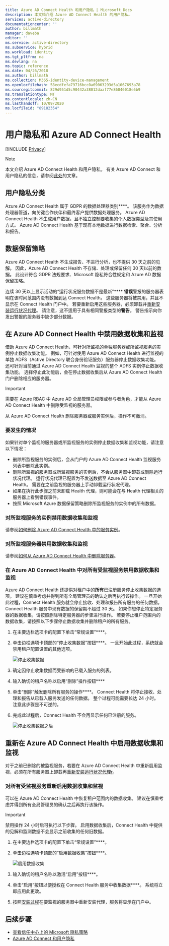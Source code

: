 ```yaml
---
title: Azure AD Connect Health 和用户隐私 | Microsoft Docs
description: 本文档介绍 Azure AD Connect Health 的用户隐私。
services: active-directory
documentationcenter: ''
author: billmath
manager: daveba
editor: ''
ms.service: active-directory
ms.subservice: hybrid
ms.workload: identity
ms.tgt_pltfrm: na
ms.devlang: na
ms.topic: reference
ms.date: 04/26/2018
ms.author: billmath
ms.collection: M365-identity-device-management
ms.openlocfilehash: 58ecdfefa79716bcc0a69063293d5a1067693a78
ms.sourcegitcommit: 829d951d5c90442a38012daaf77e86046018e5b9
ms.translationtype: MT
ms.contentlocale: zh-CN
ms.lasthandoff: 10/09/2020
ms.locfileid: "89182354"
---
```

# <a name="user-privacy-and-azure-ad-connect-health"></a>用户隐私和 Azure AD Connect Health 

[!INCLUDE [Privacy](../../../includes/gdpr-intro-sentence.md)]

>[!NOTE] 
>本文介绍 Azure AD Connect Health 和用户隐私。  有关 Azure AD Connect 和用户隐私的信息，请参阅[此处](reference-connect-user-privacy.md)的文章。

## <a name="user-privacy-classification"></a>用户隐私分类
Azure AD Connect Health 属于 GDPR 的数据处理器类别****。 该服务作为数据处理器管道，向关键合作伙伴和最终客户提供数据处理服务。 Azure AD Connect Health 不生成用户数据，且不独立控制要收集的个人数据类型及其使用方式。 Azure AD Connect Health 基于现有本地数据进行数据检索、聚合、分析和报告。 

## <a name="data-retention-policy"></a>数据保留策略
Azure AD Connect Health 不生成报告、不进行分析，也不提供 30 天之前的见解。 因此，Azure AD Connect Health 不存储、处理或保留任何 30 天以前的数据。 此设计符合 GDPR 法规要求、Microsoft 隐私符合性规定和 Azure AD 数据保留策略。 

连续 30 天以上显示活动的“运行状况服务数据不是最新”**** **错误**警报的服务器表明在该时间范围内没有数据到达 Connect Health。 这些服务器将被禁用，并且不显示在 Connect Health 门户中。 若要重新启用这些服务器，必须卸载并[重新安装运行状况代理](how-to-connect-health-agent-install.md)。 请注意，这不适用于具有相同警报类型的**警告**。 警告指示向你发出警报的服务器中缺少部分数据。 
 
## <a name="disable-data-collection-and-monitoring-in-azure-ad-connect-health"></a>在 Azure AD Connect Health 中禁用数据收集和监视
借助 Azure AD Connect Health，可针对所监视的单独服务器或所监视服务的实例停止数据收集功能。 例如，可针对使用 Azure AD Connect Health 进行监视的单独 ADFS（Active Directory 联合身份验证服务）服务器停止数据收集功能。 还可针对当前通过 Azure AD Connect Health 监视的整个 ADFS 实例停止数据收集功能。 选择停止此功能后，会在停止数据收集后从 Azure AD Connect Health 门户删除相应的服务器。 

>[!IMPORTANT]
> 需要在 Azure RBAC 中 Azure AD 全局管理员权限或参与者角色，才能从 Azure AD Connect Health 中删除受监视的服务器。
>
> 从 Azure AD Connect Health 删除服务器或服务实例后，操作不可撤消。 

### <a name="what-to-expect"></a>要发生的情况
如果针对单个监视的服务器或所监视服务的实例停止数据收集和监视功能，请注意以下情况：

- 删除所监视服务的实例后，会从门户的 Azure AD Connect Health 监视服务列表中删除此实例。 
- 删除所监视的服务器或所监视服务的实例后，不会从服务器中卸载或删除运行状况代理。 运行状况代理已配置为不发送数据至 Azure AD Connect Health。 需要在之前监视的服务器上手动卸载运行状况代理。
- 如果在执行此步骤之前未卸载 Health 代理，则可能会在与 Health 代理相关的服务器上看到错误事件。
- 按照 Microsoft Azure 数据保留策略删除所监视服务的实例中的所有数据。

### <a name="disable-data-collection-and-monitoring-for-an-instance-of-a-monitored-service"></a>对所监视服务的实例禁用数据收集和监视
请参阅[如何删除 Azure AD Connect Health 中的服务实例](how-to-connect-health-operations.md#delete-a-service-instance-from-azure-ad-connect-health-service)。

### <a name="disable-data-collection-and-monitoring-for-a-monitored-server"></a>对所监视服务器禁用数据收集和监视
请参阅[如何从 Azure AD Connect Health 中删除服务器](how-to-connect-health-operations.md#delete-a-server-from-the-azure-ad-connect-health-service)。

### <a name="disable-data-collection-and-monitoring-for-all-monitored-services-in-azure-ad-connect-health"></a>在 Azure AD Connect Health 中对所有受监视服务禁用数据收集和监视
Azure AD Connect Health 还提供对租户中的**所有**已注册服务停止收集数据的选项。 建议在慎重考虑并得到所有全局管理员的确认之后再执行该操作。 一旦开始此过程，Connect Health 服务就会停止接收、处理和报告所有服务的任何数据。 Connect Health 服务中现有数据的保留期不超过 30 天。
如果你想停止特定服务器的数据收集，请按照删除特定服务器的步骤进行操作。 若要停止租户范围内的数据收集，请按照以下步骤停止数据收集并删除租户的所有服务。

1. 在主要边栏选项卡的配置下单击“常规设置”****。 
2. 单击边栏选项卡顶部的“停止收集数据”按钮****。 一旦开始此过程，系统就会禁用租户配置设置的其他选项。  
 
   ![停止收集数据](./media/reference-connect-health-user-privacy/gdpr4.png)
  
3. 确定因停止收集数据而受影响的已载入服务的列表。 
4. 输入确切的租户名称以启用“删除”操作按钮****
5. 单击“删除”触发删除所有服务的操作****。 Connect Health 将停止接收、处理和报告从已载入服务发送的任何数据。 整个过程可能需要长达 24 小时。 注意此步骤是不可逆的。 
6. 完成此过程后，Connect Health 不会再显示任何已注册的服务。 

   ![停止收集数据之后](./media/reference-connect-health-user-privacy/gdpr5.png)

## <a name="re-enable-data-collection-and-monitoring-in-azure-ad-connect-health"></a>重新在 Azure AD Connect Health 中启用数据收集和监视
对于之前已删除的被监视服务，若要在 Azure AD Connect Health 中重新启用监视，必须在所有服务器上卸载再[重新安装运行状况代理r](how-to-connect-health-agent-install.md)。

### <a name="re-enable-data-collection-and-monitoring-for-all-monitored-services"></a>对所有受监视服务重新启用数据收集和监视

可以在 Azure AD Connect Health 中恢复租户范围内的数据收集。 建议在慎重考虑并得到所有全局管理员的确认之后再执行该操作。

>[!IMPORTANT]
> 禁用操作 24 小时后可执行以下步骤。
> 启用数据收集后，Connect Health 中提供的见解和监测数据不会显示之前收集的任何旧数据。 

1. 在主要边栏选项卡的配置下单击“常规设置”****。 
2. 单击边栏选项卡顶部的“启用数据收集”按钮****。 
 
   ![启用数据收集](./media/reference-connect-health-user-privacy/gdpr6.png)
 
3. 输入确切的租户名称以激活“启用”按钮****。
4. 单击“启用”按钮以便授权在 Connect Health 服务中收集数据****。 系统将立即应用此更改。 
5. 按照[安装过程](how-to-connect-health-agent-install.md)在要监视的服务器中重新安装代理，服务将显示在门户中。  


## <a name="next-steps"></a>后续步骤
* [查看信任中心上的 Microsoft 隐私策略](https://www.microsoft.com/trustcenter)
* [Azure AD Connect 和用户隐私](reference-connect-user-privacy.md)

